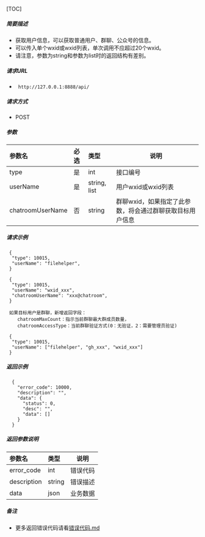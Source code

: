 


[TOC]
    
##### 简要描述

- 获取用户信息，可以获取普通用户、群聊、公众号的信息。
- 可以传入单个wxid或wxid列表，单次调用不应超过20个wxid。
- 请注意，参数为string和参数为list时的返回结构有差别。

##### 请求URL
- ` http://127.0.0.1:8888/api/`
  
##### 请求方式
- POST 

##### 参数

| 参数名              | 必选 | 类型           | 说明                             |
|:-----------------|:---|:-------------|--------------------------------|
| type             | 是  | int          | 接口编号                           |
| userName         | 是  | string, list | 用户wxid或wxid列表                  |
| chatroomUserName | 否  | string       | 群聊wxid，如果指定了此参数，将会通过群聊获取目标用户信息 |

##### 请求示例

```
 {
  "type": 10015,
  "userName": "filehelper",
 } 
```

```
 {
  "type": 10015,
  "userName": "wxid_xxx",
  "chatroomUserName": "xxx@chatroom",
 }
 
 如果目标用户是群聊，新增返回字段：
    chatroomMaxCount：指示当前群聊最大群成员数量，
    chatroomAccessType：当前群聊验证方式(0：无验证，2：需要管理员验证)
```

```
 {
  "type": 10015,
  "userName": ["filehelper", "gh_xxx", "wxid_xxx"]
 } 
```

##### 返回示例 

``` 
  {
    "error_code": 10000,
    "description": "",
    "data": {
      "status": 0,
      "desc": "",
      "data": []
    }
  }
```

##### 返回参数说明 

|参数名|类型|说明|
|:-----  |:-----|-----                           |
|error_code |int   |错误代码  |
|description|string|错误描述|
|data|json|业务数据|

##### 备注 

- 更多返回错误代码请看[错误代码.md](../错误代码.md)






